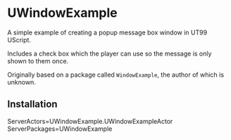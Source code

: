 # UWindowExample
A simple example of creating a popup message box window in UT99 UScript.

Includes a check box which the player can use so the message is only shown to them once.

Originally based on a package called `WindowExample`, the author of which is unknown.

## Installation

  ServerActors=UWindowExample.UWindowExampleActor  
  ServerPackages=UWindowExample
